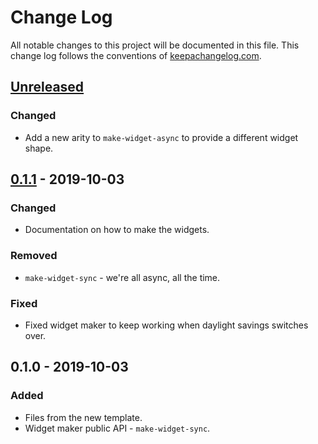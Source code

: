 # Change Log
All notable changes to this project will be documented in this file. This change log follows the conventions of [keepachangelog.com](http://keepachangelog.com/).

## [Unreleased]
### Changed
- Add a new arity to `make-widget-async` to provide a different widget shape.

## [0.1.1] - 2019-10-03
### Changed
- Documentation on how to make the widgets.

### Removed
- `make-widget-sync` - we're all async, all the time.

### Fixed
- Fixed widget maker to keep working when daylight savings switches over.

## 0.1.0 - 2019-10-03
### Added
- Files from the new template.
- Widget maker public API - `make-widget-sync`.

[Unreleased]: https://github.com/your-name/expression-equal-transformer/compare/0.1.1...HEAD
[0.1.1]: https://github.com/your-name/expression-equal-transformer/compare/0.1.0...0.1.1
